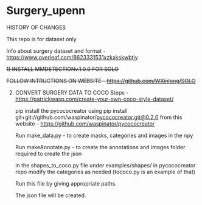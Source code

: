 # Surgery_upenn
 
HISTORY OF CHANGES

This repo is for dataset only

Info about surgery dataset and format - https://www.overleaf.com/8623331531xzkxkskwbtjy


~~1) INSTALL MMDETECTIONv.1.0.0 FOR SOLO~~

  ~~FOLLOW INTRUCTIONS ON WEBSITE - https://github.com/WXinlong/SOLO~~

2) CONVERT SURGERY DATA TO COCO
   Steps -
   https://patrickwasp.com/create-your-own-coco-style-dataset/

   pip install the pycococreator using
   pip install git+git://github.com/waspinator/pycococreator.git@0.2.0
   from this website - https://github.com/waspinator/pycococreator
 
   Run make_data.py - to create masks, categories and images in the npy 
   
   Run makeAnnotate.py - to create the annotations and images folder required to create the json

   in the shapes_to_coco.py file under examples/shapes/ in pycococreator repo modify the categories as needed (tococo.py is an example of that)

   Run this file by giving appropriate paths.

   The json file will be created.


